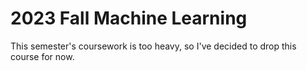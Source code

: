 # 2023 Fall Machine Learning 
This semester's coursework is too heavy, so I've decided to drop this course for now.